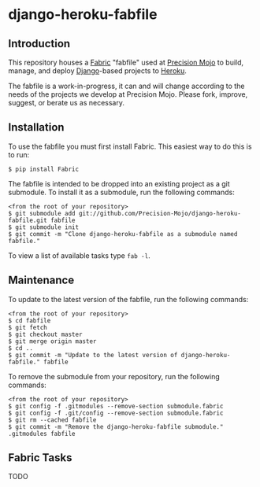 django-heroku-fabfile
=====================

Introduction
------------

This repository houses a [Fabric][f_src] "fabfile" used at [Precision
Mojo][p_src] to build, manage, and deploy [Django][d_src]-based projects to
[Heroku][h_src].

  [f_src]: http://fabfile.org
  [p_src]: http://www.precision-mojo.com
  [d_src]: https://www.djangoproject.com/
  [h_src]: https://www.heroku.com/

The fabfile is a work-in-progress, it can and will change according to the
needs of the projects we develop at Precision Mojo. Please fork, improve,
suggest, or berate us as necessary.

Installation
------------

To use the fabfile you must first install Fabric. This easiest way to do this is to run:

    $ pip install Fabric

The fabfile is intended to be dropped into an existing project as a git
submodule. To install it as a submodule, run the following commands:

    <from the root of your repository>
    $ git submodule add git://github.com/Precision-Mojo/django-heroku-fabfile.git fabfile
    $ git submodule init
    $ git commit -m "Clone django-heroku-fabfile as a submodule named fabfile."

To view a list of available tasks type `fab -l`.

Maintenance
-----------

To update to the latest version of the fabfile, run the following commands:

    <from the root of your repository>
    $ cd fabfile
    $ git fetch
    $ git checkout master
    $ git merge origin master
    $ cd ..
    $ git commit -m "Update to the latest version of django-heroku-fabfile." fabfile

To remove the submodule from your repository, run the following commands:

    <from the root of your repository>
    $ git config -f .gitmodules --remove-section submodule.fabric
    $ git config -f .git/config --remove-section submodule.fabric
    $ git rm --cached fabfile
    $ git commit -m "Remove the django-heroku-fabfile submodule." .gitmodules fabfile

Fabric Tasks
------------

TODO
